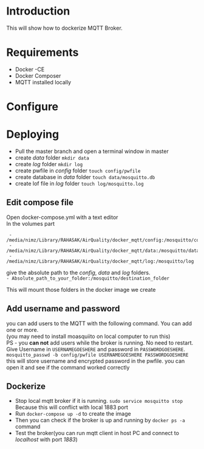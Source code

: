 # Introduction
This will show how to dockerize MQTT Broker.

# Requirements
* Docker -CE
* Docker Composer
* MQTT installed locally

# Configure

# Deploying
* Pull the master branch and open a terminal window in master
* create *data* folder `mkdir data`
* create *log* folder `mkdir log`
* create pwfile in *config* folder `touch config/pwfile`
* create database in *data* folder `touch data/mosquitto.db`
* create lof file in *log* folder `touch log/mosquitto.log`
## Edit compose file
Open docker-compose.yml with a text editor<br/>
In the volumes part
``` 
 - /media/nimz/Library/RAHASAK/AirQuality/docker_mqtt/config:/mosquitto/config
 - /media/nimz/Library/RAHASAK/AirQuality/docker_mqtt/data:/mosquitto/data
 - /media/nimz/Library/RAHASAK/AirQuality/docker_mqtt/log:/mosquitto/log
```
give the absolute path to the *config*, *data* and *log* folders.<br/>
`- Absolute_path_to_your_folder:/mosquitto/destination_folder`

This will mount those folders in the docker image we create

## Add username and password
you can add users to the MQTT with the following command. You can add one or more.<br/>
(you may need to install moasquiito on local computer to run this)<br/>
PS - you **can not** add users while the broker is running. No need to restart.<br/>
Give Username in `USERNAMEGOESHERE` and password in `PASSWORDGOESHERE`.<br/>
`mosquitto_passwd -b config/pwfile USERNAMEGOESHERE PASSWORDGOESHERE`<br/>
this will store username and encrypted password in the pwfile. you can open it and see if the command worked correctly

## Dockerize
* Stop local mqtt broker if it is running. `sudo service mosquitto stop` Because this will conflict with local 1883 port
* Run `docker-compose up -d` to create the image
* Then you can check if the broker is up and running by `docker ps -a` command
* Test the broker(you can run mqtt client in host PC and connect to *localhost* with port *1883*)
